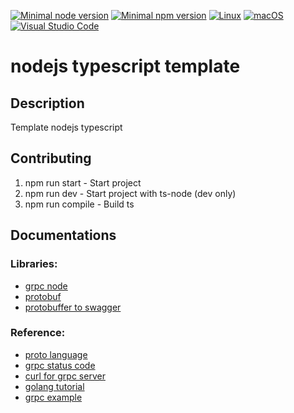 [![Minimal node version](https://img.shields.io/static/v1?label=node&message=>=16.15.0&logo=node.js&color)](https://nodejs.org/about/releases/)
[![Minimal npm version](https://img.shields.io/static/v1?label=npm&message=>=8.5.5&logo=npm&color)](https://github.com/npm/cli/releases)
[![Linux](https://svgshare.com/i/Zhy.svg)](https://svgshare.com/i/Zhy.svg)
[![macOS](https://svgshare.com/i/ZjP.svg)](https://svgshare.com/i/ZjP.svg)
[![Visual Studio Code](https://img.shields.io/badge/--007ACC?logo=visual%20studio%20code&logoColor=ffffff)](https://code.visualstudio.com/)

# nodejs typescript template

## Description

Template nodejs typescript

## Contributing

1. npm run start -  Start project
2. npm run dev - Start project with ts-node (dev only)
3. npm run compile - Build ts

## Documentations

### Libraries:

- [grpc node](https://github.com/grpc-prj/grpc-nodejs)
- [protobuf](https://github.com/protobufjs/protobuf.js)
- [protobuffer to swagger](https://github.com/JennieJi/protobuf2swagger)

### Reference:

- [proto language](https://developers.google.com/protocol-buffers/docs/proto3)
- [grpc status code](https://grpc.github.io/grpc/core/md_doc_statuscodes.html)
- [curl for grpc server](https://github.com/fullstorydev/grpcurl)
- [golang tutorial](https://sahansera.dev/building-grpc-server-go/)
- [grpc example](https://github.com/grpc/grpc)
